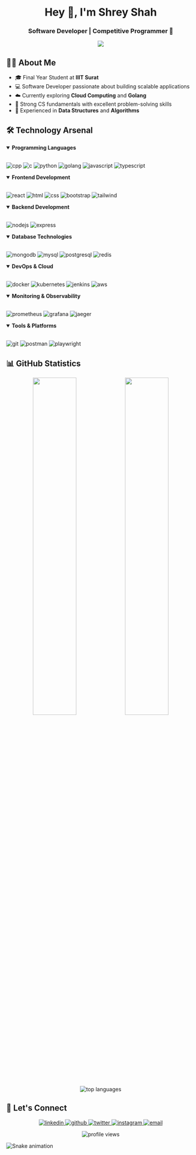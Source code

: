 <h1 align="center">Hey 👋, I'm Shrey Shah</h1>
<h3 align="center">Software Developer | Competitive Programmer 🚀</h3>

<p align="center">
  <img src="https://readme-typing-svg.herokuapp.com?lines=Software+Developer;Competitive+Programmer&center=true&width=380&height=45">
</p>

## 👨‍💻 About Me

- 🎓 Final Year Student at **IIIT Surat**
- 💻 Software Developer passionate about building scalable applications
- ☁️ Currently exploring **Cloud Computing** and **Golang**
- 🧠 Strong CS fundamentals with excellent problem-solving skills
- 💪 Experienced in **Data Structures** and **Algorithms**

## 🛠️ Technology Arsenal

<details open>
<summary><b>Programming Languages</b></summary>
<br/>
<p align="left">
  <img src="https://img.shields.io/badge/C%2B%2B-00599C?style=for-the-badge&logo=c%2B%2B&logoColor=white" alt="cpp" />
  <img src="https://img.shields.io/badge/C-00599C?style=for-the-badge&logo=c&logoColor=white" alt="c" />
  <img src="https://img.shields.io/badge/Python-14354C?style=for-the-badge&logo=python&logoColor=white" alt="python" />
  <img src="https://img.shields.io/badge/Go-00ADD8?style=for-the-badge&logo=go&logoColor=white" alt="golang" />
  <img src="https://img.shields.io/badge/JavaScript-F7DF1E?style=for-the-badge&logo=javascript&logoColor=black" alt="javascript" />
  <img src="https://img.shields.io/badge/TypeScript-007ACC?style=for-the-badge&logo=typescript&logoColor=white" alt="typescript" />
</p>
</details>

<details open>
<summary><b>Frontend Development</b></summary>
<br/>
<p align="left">
  <img src="https://img.shields.io/badge/React-20232A?style=for-the-badge&logo=react&logoColor=61DAFB" alt="react" />
  <img src="https://img.shields.io/badge/HTML5-E34F26?style=for-the-badge&logo=html5&logoColor=white" alt="html" />
  <img src="https://img.shields.io/badge/CSS3-1572B6?style=for-the-badge&logo=css3&logoColor=white" alt="css" />
  <img src="https://img.shields.io/badge/Bootstrap-563D7C?style=for-the-badge&logo=bootstrap&logoColor=white" alt="bootstrap" />
  <img src="https://img.shields.io/badge/Tailwind_CSS-38B2AC?style=for-the-badge&logo=tailwind-css&logoColor=white" alt="tailwind" />
</p>
</details>

<details open>
<summary><b>Backend Development</b></summary>
<br/>
<p align="left">
  <img src="https://img.shields.io/badge/Node.js-43853D?style=for-the-badge&logo=node.js&logoColor=white" alt="nodejs" />
  <img src="https://img.shields.io/badge/Express.js-404D59?style=for-the-badge" alt="express" />
</p>
</details>

<details open>
<summary><b>Database Technologies</b></summary>
<br/>
<p align="left">
  <img src="https://img.shields.io/badge/MongoDB-4EA94B?style=for-the-badge&logo=mongodb&logoColor=white" alt="mongodb" />
  <img src="https://img.shields.io/badge/MySQL-005C84?style=for-the-badge&logo=mysql&logoColor=white" alt="mysql" />
  <img src="https://img.shields.io/badge/PostgreSQL-316192?style=for-the-badge&logo=postgresql&logoColor=white" alt="postgresql" />
  <img src="https://img.shields.io/badge/Redis-DC382D?style=for-the-badge&logo=redis&logoColor=white" alt="redis" />
</p>
</details>

<details open>
<summary><b>DevOps & Cloud</b></summary>
<br/>
<p align="left">
  <img src="https://img.shields.io/badge/Docker-2496ED?style=for-the-badge&logo=docker&logoColor=white" alt="docker" />
  <img src="https://img.shields.io/badge/Kubernetes-326CE5?style=for-the-badge&logo=kubernetes&logoColor=white" alt="kubernetes" />
  <img src="https://img.shields.io/badge/Jenkins-D24939?style=for-the-badge&logo=jenkins&logoColor=white" alt="jenkins" />
  <img src="https://img.shields.io/badge/Amazon_AWS-232F3E?style=for-the-badge&logo=amazon-aws&logoColor=white" alt="aws" />
</p>
</details>

<details open>
<summary><b>Monitoring & Observability</b></summary>
<br/>
<p align="left">
  <img src="https://img.shields.io/badge/Prometheus-E6522C?style=for-the-badge&logo=prometheus&logoColor=white" alt="prometheus" />
  <img src="https://img.shields.io/badge/Grafana-F46800?style=for-the-badge&logo=grafana&logoColor=white" alt="grafana" />
  <img src="https://img.shields.io/badge/Jaeger-66CFE3?style=for-the-badge&logo=jaeger&logoColor=white" alt="jaeger" />
</p>
</details>

<details open>
<summary><b>Tools & Platforms</b></summary>
<br/>
<p align="left">
  <img src="https://img.shields.io/badge/Git-F05032?style=for-the-badge&logo=git&logoColor=white" alt="git" />
  <img src="https://img.shields.io/badge/Postman-FF6C37?style=for-the-badge&logo=postman&logoColor=white" alt="postman" />
  <img src="https://img.shields.io/badge/Playwright-45ba4b?style=for-the-badge&logo=playwright&logoColor=white" alt="playwright" />
</p>
</details>

## 📊 GitHub Statistics

<p align="center">
  <img width="48%" src="https://github-readme-stats.vercel.app/api?username=shreyshah-06&show_icons=true&theme=tokyonight" />
  <img width="48%" src="https://github-readme-streak-stats.herokuapp.com/?user=shreyshah-06&theme=tokyonight" />
</p>

<p align="center">
  <img src="https://github-readme-stats.vercel.app/api/top-langs/?username=shreyshah-06&layout=compact&theme=tokyonight" alt="top languages" />
</p>

## 🔗 Let's Connect

<p align="center">
  <a href="https://linkedin.com/in/shrey-shah-96902b22a" target="_blank">
    <img src="https://img.shields.io/badge/LinkedIn-0077B5?style=for-the-badge&logo=linkedin&logoColor=white" alt="linkedin" />
  </a>
  <a href="https://github.com/shreyshah-06" target="_blank">
    <img src="https://img.shields.io/badge/GitHub-100000?style=for-the-badge&logo=github&logoColor=white" alt="github" />
  </a>
  <a href="https://twitter.com/shreyshah_06" target="_blank">
    <img src="https://img.shields.io/badge/Twitter-1DA1F2?style=for-the-badge&logo=twitter&logoColor=white" alt="twitter" />
  </a>
  <a href="https://instagram.com/shreyshahh._" target="_blank">
    <img src="https://img.shields.io/badge/Instagram-E4405F?style=for-the-badge&logo=instagram&logoColor=white" alt="instagram" />
  </a>
  <a href="mailto:shrey.shah0610@gmail.com" target="_blank">
    <img src="https://img.shields.io/badge/Email-D14836?style=for-the-badge&logo=gmail&logoColor=white" alt="email" />
  </a>
</p>

<div align="center">
  <img src="https://komarev.com/ghpvc/?username=shreyshah-06&label=Profile%20views&color=0e75b6&style=flat" alt="profile views" />
</div>

<!-- Optional: Add a snake animation to your contribution graph -->
![Snake animation](https://github.com/shreyshah-06/shreyshah-06/blob/output/github-contribution-grid-snake.svg)
